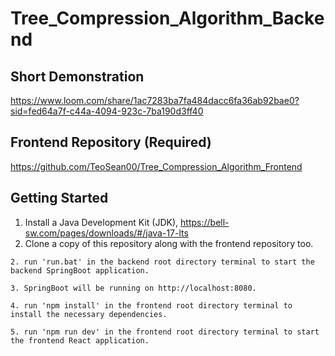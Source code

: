 # Tree_Compression_Algorithm_Backend

## Short Demonstration
https://www.loom.com/share/1ac7283ba7fa484dacc6fa36ab92bae0?sid=fed64a7f-c44a-4094-923c-7ba190d3ff40

## Frontend Repository (Required)
https://github.com/TeoSean00/Tree_Compression_Algorithm_Frontend

## Getting Started
1. Install a Java Development Kit (JDK), https://bell-sw.com/pages/downloads/#/java-17-lts
2. Clone a copy of this repository along with the frontend repository too.
```
2. run 'run.bat' in the backend root directory terminal to start the backend SpringBoot application.
```
```
3. SpringBoot will be running on http://localhost:8080.
```
```
4. run 'npm install' in the frontend root directory terminal to install the necessary dependencies.
```
```
5. run 'npm run dev' in the frontend root directory terminal to start the frontend React application.
```
